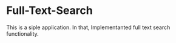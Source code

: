 Full-Text-Search
================

This is a siple application. In that, Implementanted  full text search functionality.
